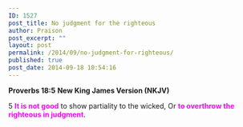 ```yaml
---
ID: 1527
post_title: No judgment for the righteous
author: Praison
post_excerpt: ""
layout: post
permalink: /2014/09/no-judgment-for-righteous/
published: true
post_date: 2014-09-18 10:54:16
---
```

<strong>Proverbs 18:5</strong>
<strong> New King James Version (NKJV)</strong>

5 <span style="color: #ff00ff;"><strong>It is not good</strong></span> to show partiality to the wicked,
Or <span style="color: #ff00ff;"><strong>to overthrow the righteous in judgment</strong></span>.